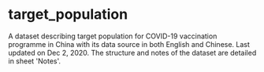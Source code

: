 # target_population
A dataset describing target population for COVID-19 vaccination programme in China with its data source in both English and Chinese.
Last updated on Dec 2, 2020.
The structure and notes of the dataset are detailed in sheet 'Notes'.
